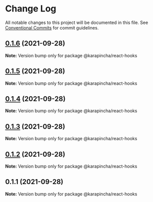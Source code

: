 # Change Log

All notable changes to this project will be documented in this file.
See [Conventional Commits](https://conventionalcommits.org) for commit guidelines.

## [0.1.6](https://github.com/karapincha/hydra/compare/@karapincha/react-hooks@0.1.5...@karapincha/react-hooks@0.1.6) (2021-09-28)

**Note:** Version bump only for package @karapincha/react-hooks





## [0.1.5](https://github.com/karapincha/hydra/compare/@karapincha/react-hooks@0.1.4...@karapincha/react-hooks@0.1.5) (2021-09-28)

**Note:** Version bump only for package @karapincha/react-hooks





## [0.1.4](https://github.com/karapincha/hydra/compare/@karapincha/react-hooks@0.1.3...@karapincha/react-hooks@0.1.4) (2021-09-28)

**Note:** Version bump only for package @karapincha/react-hooks





## [0.1.3](https://github.com/karapincha/hydra/compare/@karapincha/react-hooks@0.1.2...@karapincha/react-hooks@0.1.3) (2021-09-28)

**Note:** Version bump only for package @karapincha/react-hooks





## [0.1.2](https://github.com/karapincha/hydra/compare/@karapincha/react-hooks@0.1.1...@karapincha/react-hooks@0.1.2) (2021-09-28)

**Note:** Version bump only for package @karapincha/react-hooks





## 0.1.1 (2021-09-28)

**Note:** Version bump only for package @karapincha/react-hooks
